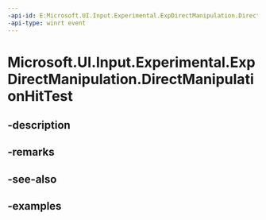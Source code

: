 ```yaml
---
-api-id: E:Microsoft.UI.Input.Experimental.ExpDirectManipulation.DirectManipulationHitTest
-api-type: winrt event
---
```


# Microsoft.UI.Input.Experimental.ExpDirectManipulation.DirectManipulationHitTest

<!--
public event Windows.Foundation.TypedEventHandler<Microsoft.UI.Input.Experimental.ExpDirectManipulation,Microsoft.UI.Input.Experimental.ExpPointerEventArgs> DirectManipulationHitTest;
-->


## -description

## -remarks

## -see-also

## -examples


